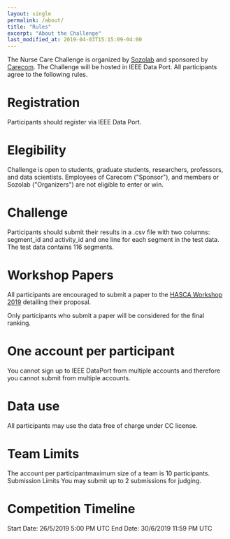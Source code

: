 ```yaml
---
layout: single
permalink: /about/
title: "Rules"
excerpt: "About the Challenge"
last_modified_at: 2019-04-03T15:15:09-04:00
---
```

The Nurse Care Challenge is organized by [Sozolab](http://sozolab.jp/) and sponsored by [Carecom](https://www.carecom.jp/global/). 
The Challenge will be hosted in IEEE Data Port. 
All participants agree to the following rules. 

# Registration
Participants should register via IEEE Data Port.

# Elegibility
Challenge is open to students, graduate students, researchers, professors, and data scientists. Employees of Carecom ("Sponsor"), and members or Sozolab ("Organizers") are not eligible to enter or win. 


# Challenge
Participants should submit their results in a .csv file with two columns: segment_id and activity_id and one line for each segment in the test data. The test data contains 116 segments. 

# Workshop Papers
All participants are encouraged to submit a paper to the [HASCA Workshop 2019](http://hasca2019.hasc.jp/) detailing their proposal.  

Only participants who submit a paper will be considered for the final ranking. 
 
# One account per participant
You cannot sign up to IEEE DataPort from multiple accounts and therefore you cannot submit from multiple accounts.

# Data use
All participants may use the data free of charge under CC license.

# Team Limits
The  account per participantmaximum size of a team is 10 participants.
Submission Limits
You may submit up to 2 submissions for judging.

# Competition Timeline
Start Date: 26/5/2019 5:00 PM UTC
End Date: 30/6/2019 11:59 PM UTC